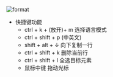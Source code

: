 ![format](C:\Users\Administrator\AppData\Roaming\Typora\typora-user-images\image-20200925153344147.png)

- 快捷键功能
  - ctrl + k + (放开)+ m 选择语言模式
  - ctrl + shift + p (中英文)
  - shift + alt + ↓ 向下复制一行
  - ctrl + shift + k 删除当前行
  - ctrl + shift + l 全选目标元素
  - 鼠标中键 拖动光标